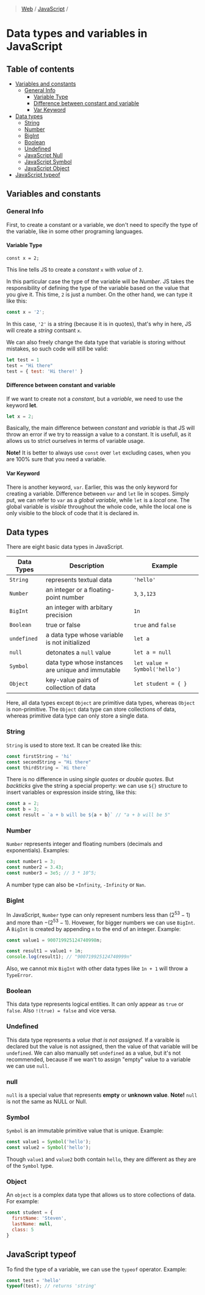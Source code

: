 > [Web](../README.md) / [JavaScript](README.md) /

# Data types and variables in JavaScript

## Table of contents
- [Variables and constants](#variables-and-constants)
  - [General Info](#general-info)
    - [Variable Type](#variable-type)
    - [Difference between constant and variable](#difference-between-constant-and-variable)
    - [Var Keyword](#var-keyword)
- [Data types](#data-types)
  - [String](#string)
  - [Number](#number)
  - [BigInt](#bigint)
  - [Boolean](#boolean)
  - [Undefined](#undefined)
  - [JavaScript Null](#null)
  - [JavaScript Symbol](#symbol)
  - [JavaScript Object](#object)
- [JavaScript typeof](#javascript-typeof)


## Variables and constants

### General Info

First, to create a constant or a variable, we don't need to specify the type of the variable, like in some other programing languages. 

#### Variable Type

```
const x = 2;
```

This line tells JS to create a _constant_ `x` with _value_ of `2`.

In this particular case the type of the variable will be _Number_. JS takes the responsibility of defining the type of the variable based on the value that you give it. This time, `2` is just a number. On the other hand, we can type it like this:

```js
const x = '2';
```

In this case, `'2'` is a string (because it is in quotes), that's why in here, JS will create a _string_ contsant `x`.

We can also freely change the data type that variable is storing without mistakes, so such code will still be valid:

```js
let test = 1
test = "Hi there"
test = { test: 'Hi there!' }
```

#### Difference between constant and variable

If we want to create not a _constant_, but a _variable_, we need to use the keyword __let__.

```js
let x = 2;
```

Basically, the main difference between _constant_ and _variable_ is that JS will throw an error if we try to reassign a value to a constant. It is usefull, as it allows us to strict ourselves in terms of variable usage. 

__Note!__ It is better to always use `const` over `let` excluding cases, when you are 100% sure that you need a variable.

#### Var Keyword

There is another keyword, `var`. Earlier, this was the only keyword for creating a variable. Difference between `var` and `let` lie in scopes. Simply put, we can refer to `var` as a _global variable_, while `let` is a _local_ one. The global variable is _visible_ throughout the whole code, while the local one is only visible to the block of code that it is declared in.

## Data types

There are eight basic data types in JavaScript.

| Data Types  | Description                                        | Example                       |
| ----------- | -------------------------------------------------- | ----------------------------- |
| `String`    | represents textual data                            | `'hello'`                     |
| `Number`    | an integer or a floating-point number              | `3`, `3,123`                  |
| `BigInt`    | an integer with arbitary precision                 | `1n`                          |
| `Boolean`   | true or false                                      | `true` and `false`            |
| `undefined` | a data type whose variable is not initialized      | `let a`                       |
| `null`      | detonates a `null` value                           | `let a = null`                |
| `Symbol`    | data type whose instances are unique and immutable | `let value = Symbol('hello')` |
| `Object`    | key-value pairs of collection of data              | `let student = { }`           |

Here, all data types except `Object` are primitive data types, whereas `Object` is non-primitive. The `Object` data type can store collections of data, whereas primitive data type can only store a single data.

### String

`String` is used to store text. It can be created like this:

```js
const firstString = 'hi'
const secondString = "Hi there"
const thirdString = `Hi there`
```

There is no difference in using _single quotes_ or _double quotes_. But _backticks_ give the string a special property: we can use `${}` structure to insert variables or expression inside string, like this:

```js
const a = 2;
const b = 3;
const result = `a + b will be ${a + b}` // "a + b will be 5"
```

### Number

`Number` represents integer and floating numbers (decimals and exponentials). Examples:

```js
const number1 = 3;
const number2 = 3.43;
const number3 = 3e5; // 3 * 10^5;
```

A number type can also be `+Infinity`, `-Infinity` or `Nan`.

### BigInt

In JavaScript, `Number` type can only represent numbers less than $(2^{53} - 1)$ and more than $-(2^{53} - 1)$. Hovewer, for bigger numbers we can use `BigInt`. A `BigInt` is created by appending `n` to the end of an integer. Example:

```js
const value1 = 900719925124740998n;

const result1 = value1 + 1n;
console.log(result1); // "900719925124740999n"
```

Also, we cannot mix `BigInt` with other data types like `1n + 1` will throw a `TypeError`.

### Boolean

This data type represents logical entities. It can only appear as `true` or `false`. Also `!(true) = false` and vice versa.

### Undefined

This data type represents a _value that is not assigned_. If a varaible is declared but the value is not assigned, then the value of that variable will be `undefined`. We can also manually set `undefined` as a value, but it's not recommended, because if we wan't to assign "empty" value to a variable we can use `null`.

### null

`null` is a special value that represents __empty__ or __unknown value__. 
__Note!__ `null` is not the same as NULL or Null.

### Symbol

`Symbol` is an immutable primitive value that is unique. Example:

```js
const value1 = Symbol('hello');
const value2 = Symbol('hello');
```

Though `value1` and `value2` both contain `hello`, they are different as they are of the `Symbol` type.

### Object

An `object` is a complex data type that allows us to store collections of data. For example:

```js
const student = {
  firstName: 'Steven',
  lastName: null,
  class: 5
}
```

## JavaScript typeof

To find the type of a variable, we can use the `typeof` operator. Example:

```js
const test = 'hello'
typeof(test); // returns 'string'
```
